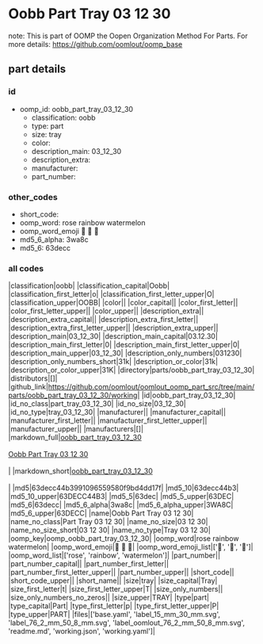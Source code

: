 # Oobb Part Tray 03 12 30  

note: This is part of OOMP the Oopen Organization Method For Parts. For more details: https://github.com/oomlout/oomp_base

##  part details





### id
* oomp_id: oobb_part_tray_03_12_30
  * classification: oobb
  * type: part
  * size: tray
  * color: 
  * description_main: 03_12_30
  * description_extra: 
  * manufacturer: 
  * part_number: 

### other_codes
* short_code: 
* oomp_word: rose rainbow watermelon
* oomp_word_emoji :rose: :rainbow: :watermelon:
* md5_6_alpha: 3wa8c
* md5_6: 63decc

### all codes 
|classification|oobb|
|classification_capital|Oobb|
|classification_first_letter|o|
|classification_first_letter_upper|O|
|classification_upper|OOBB|
|color||
|color_capital||
|color_first_letter||
|color_first_letter_upper||
|color_upper||
|description_extra||
|description_extra_capital||
|description_extra_first_letter||
|description_extra_first_letter_upper||
|description_extra_upper||
|description_main|03_12_30|
|description_main_capital|03.12.30|
|description_main_first_letter|0|
|description_main_first_letter_upper|0|
|description_main_upper|03_12_30|
|description_only_numbers|031230|
|description_only_numbers_short|31k|
|description_or_color|31k|
|description_or_color_upper|31K|
|directory|parts/oobb_part_tray_03_12_30|
|distributors|[]|
|github_link|https://github.com/oomlout/oomlout_oomp_part_src/tree/main/parts/oobb_part_tray_03_12_30/working|
|id|oobb_part_tray_03_12_30|
|id_no_class|part_tray_03_12_30|
|id_no_size|03_12_30|
|id_no_type|tray_03_12_30|
|manufacturer||
|manufacturer_capital||
|manufacturer_first_letter||
|manufacturer_first_letter_upper||
|manufacturer_upper||
|manufacturers|[]|
|markdown_full|[oobb_part_tray_03_12_30](https://github.com/oomlout/oomlout_oomp_part_src/tree/main/parts/oobb_part_tray_03_12_30/working)<br>[](https://github.com/oomlout/oomlout_oomp_part_src/tree/main/parts/oobb_part_tray_03_12_30/working)<br>[Oobb Part Tray 03 12 30](https://github.com/oomlout/oomlout_oomp_part_src/tree/main/parts/oobb_part_tray_03_12_30/working)<br><br>|
|markdown_short|[oobb_part_tray_03_12_30](https://github.com/oomlout/oomlout_oomp_part_src/tree/main/parts/oobb_part_tray_03_12_30/working)<br><br>|
|md5|63decc44b3991096559580f9bd4dd17f|
|md5_10|63decc44b3|
|md5_10_upper|63DECC44B3|
|md5_5|63dec|
|md5_5_upper|63DEC|
|md5_6|63decc|
|md5_6_alpha|3wa8c|
|md5_6_alpha_upper|3WA8C|
|md5_6_upper|63DECC|
|name|Oobb Part Tray 03 12 30|
|name_no_class|Part Tray 03 12 30|
|name_no_size|03 12 30|
|name_no_size_short|03 12 30|
|name_no_type|Tray 03 12 30|
|oomp_key|oomp_oobb_part_tray_03_12_30|
|oomp_word|rose rainbow watermelon|
|oomp_word_emoji|:rose: :rainbow: :watermelon:|
|oomp_word_emoji_list|[':rose:', ':rainbow:', ':watermelon:']|
|oomp_word_list|['rose', 'rainbow', 'watermelon']|
|part_number||
|part_number_capital||
|part_number_first_letter||
|part_number_first_letter_upper||
|part_number_upper||
|short_code||
|short_code_upper||
|short_name||
|size|tray|
|size_capital|Tray|
|size_first_letter|t|
|size_first_letter_upper|T|
|size_only_numbers||
|size_only_numbers_no_zeros||
|size_upper|TRAY|
|type|part|
|type_capital|Part|
|type_first_letter|p|
|type_first_letter_upper|P|
|type_upper|PART|
|files|['base.yaml', 'label_15_mm_30_mm.svg', 'label_76_2_mm_50_8_mm.svg', 'label_oomlout_76_2_mm_50_8_mm.svg', 'readme.md', 'working.json', 'working.yaml']|
